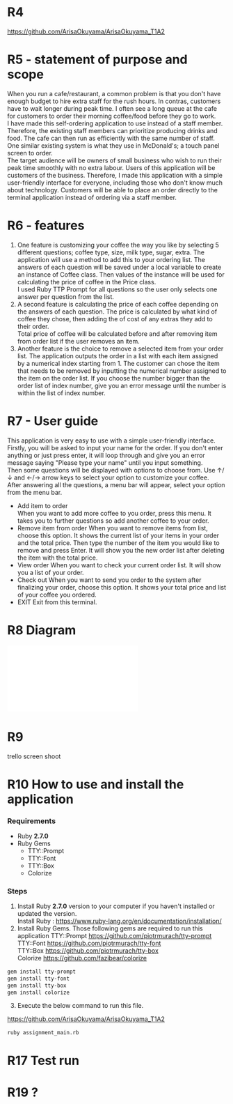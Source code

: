 # R4 
https://github.com/ArisaOkuyama/ArisaOkuyama_T1A2
# R5 - statement of purpose and scope
When you run a cafe/restaurant, a common problem is that you don't have enough budget to hire extra staff for the rush hours. In contras, customers have to wait longer during peak time. I often see a long queue at the cafe for customers to order their morning coffee/food before they go to work.  
I have made this self-ordering application to use instead of a staff member. 
Therefore, the existing staff members can prioritize producing drinks and food. The cafe can then run as efficiently with the same number of staff.    
One similar existing system is what they use in McDonald's; a touch panel screen to order.  
The target audience will be owners of small business who wish to run their peak time smoothly with no extra labour. Users of this application will be customers of the business. Therefore, I made this application with a simple user-friendly interface for everyone, including those who don't know much about technology.
Customers will be able to place an order directly to the terminal application instead of ordering via a staff member.

# R6 - features
1. One feature is customizing your coffee the way you like by selecting 5 different questions; coffee type, size, milk type, sugar, extra. The application will use a method to add this to your ordering list. 
The answers of each question will be saved under a local variable to create an instance of Coffee class. Then values of the instance will be used for calculating the price of coffee in the Price class.  
I used Ruby TTP Prompt for all questions so the user only selects one answer per question from the list. 
2. A second feature is calculating the price of each coffee depending on the answers of each question. The price is calculated by what kind of coffee they chose, then adding the of cost of any extras they add to their order.  
Total price of coffee will be calculated before and after removing item from order list if the user removes an item. 
3. Another feature is the choice to remove a selected item from your order list. The application outputs the order in a list with each item assigned by a numerical index starting from 1. The customer can chose the item that needs to be removed by inputting the numerical number assigned to the item on the order list. If you choose the number bigger than the order list of index number, give you an error message until the number is within the list of index number.

# R7 - User guide
This application is very easy to use with a simple user-friendly interface.  
Firstly, you will be asked to input your name for the order. If you don't enter anything or just press enter, it will loop through and give you an error message saying "Please type your name" until you input something.  
Then some questions will be displayed with options to choose from. Use ↑/↓ and ←/→ arrow keys to select your option to customize your coffee.  
After answering all the questions, a menu bar will appear, select your option from the menu bar.  
- Add item to order  
When you want to add more coffee to you order, press this menu. It takes you to further questions so add another coffee to your order.
- Remove item from order
When you want to remove items from list, choose this option. It shows the current list of your items in your order and the total price. Then type the number of the item you would like to remove and press Enter. It will show you the new order list after deleting the item with the total price. 
- View order
When you want to check your current order list. It will show you a list of your order. 
- Check out
When you want to send you order to the system after finalizing your order, choose this option. It shows your total price and list of your coffee you ordered.
- EXIT
Exit from this terminal. 

# R8 Diagram  

![Diagram](./docs/Diagram.pdf)

# R9 
trello screen shoot

# R10 How to use and install the application  

### Requirements  
* Ruby **2.7.0**
* Ruby Gems  
  * TTY::Prompt
  * TTY::Font
  * TTY::Box
  * Colorize 

### Steps

1. Install Ruby **2.7.0** version to your computer if you haven't installed or updated the version.  
Install Ruby : https://www.ruby-lang.org/en/documentation/installation/
2. Install Ruby Gems. Those following gems are required to run this application
TTY::Prompt https://github.com/piotrmurach/tty-prompt  
TTY::Font  https://github.com/piotrmurach/tty-font  
TTY::Box  https://github.com/piotrmurach/tty-box  
Colorize  https://github.com/fazibear/colorize   

```
gem install tty-prompt
gem install tty-font
gem install tty-box
gem install colorize
```
3. Execute the below command to run this file.  

https://github.com/ArisaOkuyama/ArisaOkuyama_T1A2
```
ruby assignment_main.rb
```

# R17 Test run
# R19 ?